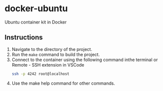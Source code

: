 # docker-ubuntu
Ubuntu container kit in Docker

## Instructions

1. Navigate to the directory of the project.
2. Run the `make` command to build the project.
3. Connect to the container using the following command inthe terminal or Remote - SSH extension in VSCode
   ```bash
   ssh -p 4242 root@localhost
4. Use the make help command for other commands.
